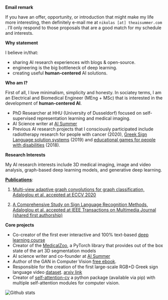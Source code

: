 
**Email remark**

If you have an offer, opportunity, or introduction that might make my life more interesting, then definitely e-mail me at `nikolas [at] theaisummer.com` . I’ll only respond to those proposals that are a good match for my schedule and interests.

**Why statement**

I believe in/that:
- sharing AI research experiences with blogs & open-source.
- engineering is the big bottleneck of deep learning.
- creating useful **human-centered** AI solutions.

**Who am I?**

First of all, I love minimalism, simplicity and honesty. In sociatey terms, I am an Electrical and Biomedical Engineer (MEng + MSc) that is interested in the  development of **human-centered AI**. 

- PhD Researcher at HHU (University of Dusseldorf) focused on self-supervised representation learning and medical imaging.
- AI Science writer at [AI Summer](https://theaisummer.com/)
- Previous AI research projects that I consciously participated include radiotherapy research for people with cancer (2020), [Greek Sign Language solution systems](https://www.iti.gr/iti/projects/%CE%95%CF%80%CE%B9%CE%BA%CE%BF%CE%B9%CE%BD%CF%89%CE%BD%CF%8E.html) (2019) and [educational games for people with disabilities](https://www.iti.gr/iti/projects/MaTHiSiS.html) (2018).

**Research Interests** 

My AI research interests include 3D medical imaging, image and video analysis, graph-based deep learning models, and generative deep learning.

[**Publications**](https://scholar.google.com/citations?user=3kaPme8AAAAJ&hl=en):

1) [Multi-view adaptive graph convolutions for graph classification, Adaloglou et al. accepted at ECCV 2020](https://www.ecva.net/papers/eccv_2020/papers_ECCV/html/5394_ECCV_2020_paper.php)

2) [A Comprehensive Study on Sign Language Recognition Methods, Adaloglou et al. accepted at IEEE Transactions on Multimedia Journal (shared first authorship)](https://arxiv.org/abs/2007.12530)


**Core projects**
- Co-creator of the first ever interactive and 100% text-based [deep learning course](https://theaisummer.com/introduction-to-deep-learning-course/)
- Creator of the [MedicalZoo](https://github.com/black0017/MedicalZooPytorch), a PyTorch library that provides out of the box state of the art 3D segmentation models
- AI science writer and co-founder at [AI Summer](https://theaisummer.com/)
- Author of the GAN in Computer Vision [free ebook](https://theaisummer.com/gans-computer-vision-ebook/).
- Responsible for the creation of the first large-scale RGB+D Greek sign language video [dataset](https://zenodo.org/record/3941811#.Xw6nqJZRU5k). [arxiv link](https://arxiv.org/abs/2007.12530)
- Creator of [self-attention-cv](https://github.com/The-AI-Summer/self-attention-cv) a python package (available via pip) with multiple self-attention modules for computer vision.



![Github stats](https://github-readme-stats.vercel.app/api?username=black0017&show_icons=true&hide_border=true)

